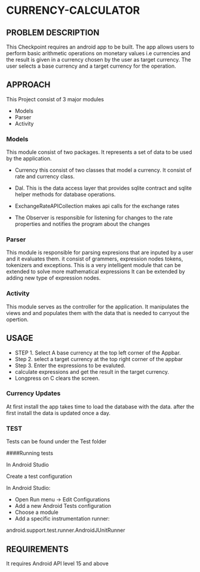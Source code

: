 # CURRENCY-CALCULATOR

## PROBLEM DESCRIPTION

This Checkpoint requires an android app to be built. The app allows users to perform basic arithmetic operations on monetary values i.e currencies
and the result is given in a currency chosen by the user as target currency.
The user selects a base currency and a target currency for the operation.

## APPROACH
This Project consist of 3 major modules

* Models
* Parser
* Activity

### Models

This module consist of two packages. It represents a set of data to be used by the application. 

* Currency this consist of two classes that model a currency. It consist of rate and currency class.

* Dal. This is the data access layer that provides sqlite contract and sqlite helper methods for database operations.

* ExchangeRateAPICollection makes api calls for the exchange rates

* The Observer is responsible for listening for changes to the rate properties and notifies the program about the changes 

### Parser

This module is responsible for parsing expresions that are inputed by a user and it evaluates them. it consist of grammers, expression nodes
tokens, tokenizers and exceptions. This is a very intelligent module that can be extended to solve more mathematical expressions
It can be extended by adding new type of expression nodes.

### Activity

This module serves as the controller for the application. It manipulates the views and and populates them with the data
that is needed to carryout the opertion.

## USAGE

* STEP 1. Select A base currency at the top left corner of the Appbar.
* Step 2. select a target currency at the top right corner of the appbar
* Step 3. Enter the expressions to be evaluted.
* calculate expressions and get the result in the target currency.
* Longpress on C clears the screen.

### Currency Updates
At first install the app takes time to load the database with the data.
after the first install the data is updated once a day.

### TEST

Tests can be found under the Test folder

####Running tests

In Android Studio

Create a test configuration

In Android Studio:

* Open Run menu -> Edit Configurations
* Add a new Android Tests configuration
* Choose a module
* Add a specific instrumentation runner:

android.support.test.runner.AndroidJUnitRunner

## REQUIREMENTS

It requires Android API level 15 and above




